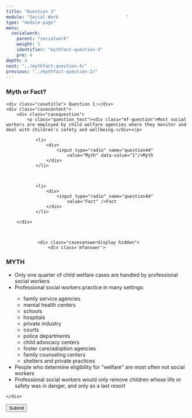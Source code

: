 ```yaml
---
title: "Question 3"
module: "Social Work                          "
type: "module-page"
menu:
  socialwork:
    parent: "socialwork"
    weight: 5
    identifier: "mythfact-question-3"
    pre: 4
depth: 4
next: "../mythfact-question-4/"
previous: "../mythfact-question-2/"
---
```

<form method="post" action="."><div class="pageblock gameshow"><h3>Myth or Fact?</h3>










  




<div class="cases">
    
    <div class="casetitle"> Question 1:</div>
    <div class="casecontent">
        <div class="casequestion">
            <p class="question_text"><div class="mf-question">Most social workers are employed by child welfare agencies where they monitor and deal with children's safety and wellbeing.</div></p>
            
                
                    

<ol type="A">
    
        
            <li>
                <div>
                    <input type="radio" name="question44"
                        value="Myth" data-value="1"/>Myth
                </div>
            </li>
        
    
        
            <li>
                <div>
                    <input type="radio" name="question44"
                        value="Fact" />Fact
                </div>
            </li>
        
    
</ol>

                

                

                
            
        </div>

        
            
                <div class="casesanswerdisplay hidden">
                    <div class='mfanswer'>
<h3>MYTH</h3>
<ul>
<li>Only one quarter of child welfare cases are handled by professional social workers</li>
<li>Professional social workers practice in many settings:
<div class='mfanswersubbullets'>
<ul>
<li>family service agencies</li>
<li>mental health centers</li>
<li>schools</li>
<li>hospitals</li>
<li>private industry</li>
<li>courts</li>
<li>police departments</li>
<li>child advocacy centers</li>
<li>foster care/adoption agencies</li>
<li>family counseling centers</li>
<li>shelters and private practices</li>
</ul></div></li>
<li>People who determine eligibility for "welfare" are most often not social workers</li>
<li>Professional social workers would only remove children whose life or safety was in danger, and only as a last resort</li>
</ul>
</div>
                </div>
            
        
    </div>
</div>




</div><div class="submit-container"><input class="btn btn-info btn-submit-section" type="submit" value="Submit" /></div></form>
